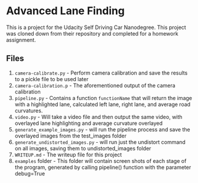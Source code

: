 # Advanced Lane Finding

This is a project for the Udacity Self Driving Car Nanodegree. This project was cloned down from their repository and completed for a homework assignment.

## Files

1. `camera-calibrate.py` - Perform camera calibration and save the results to a pickle file to be used later
2. `camera-calibration.p` - The aforementioned output of the camera calibration
3. `pipeline.py` - Contains a function `functionName` that will return the image with a highlighted lane, calculated left lane, right lane, and average road curvatures.
4. `video.py` - Will take a video file and then output the same video, with overlayed lane highlighting and average curvature overlayed
5. `generate_example_images.py` - will run the pipeline process and save the overlayed images from the test_images folder
6. `generate_undistorted_images.py` - will run just the undistort command on all images, saving them to undistorted_images folder
7. `WRITEUP.md` - The writeup file for this project
8. `examples` folder - This folder will contain screen shots of each stage of the program, generated by calling pipeline() function with the parameter debug=True